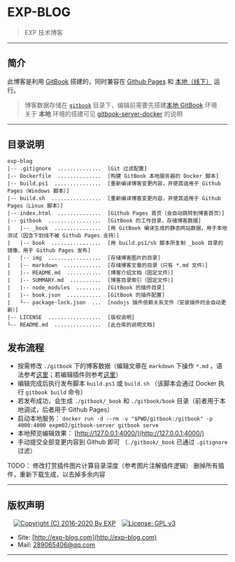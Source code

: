 # EXP-BLOG

> EXP 技术博客

------

## 简介

此博客是利用 [GitBook](https://docs.gitbook.com/) 搭建的，同时兼容在 [Github Pages](https://lyy289065406.github.io/exp-blog/index.html) 和 [本地（线下）](http://127.0.0.1:4000/) 运行。

> 博客数据存储在 [`gitbook`](https://github.com/lyy289065406/exp-blog/tree/master/gitbook) 目录下，编辑前需要先搭建[本地 GitBook](http://127.0.0.1:4000/) 环境
<br/> 关于 **本地** 环境的搭建可见 [gitbook-server-docker](https://github.com/lyy289065406/gitbook-server-docker) 的说明


------

## 目录说明

```
exp-blog
|-- .gitignore  ..............  [Git 过滤配置]
|-- Dockerfile  ..............  [构建 GitBook 本地服务器的 Docker 脚本]
|-- build.ps1  ...............  [重新编译博客变更内容，并使其适用于 Github Pages（Windows 脚本）]
|-- build.sh  ................  [重新编译博客变更内容，并使其适用于 Github Pages（Linux 脚本）]
|-- index.html  ..............  [Github Pages 首页（会自动跳转到博客首页）]
|-- gitbook  .................  [GitBook 的工作目录，存储博客数据]
|   |-- _book  ...............  [用 GitBook 编译生成的静态网站数据，用于本地测试（因含下划线不被 Github Pages 支持）]
|   |-- book  ................  [用 build.ps1/sh 脚本所复制 _book 目录的镜像，用于 Github Pages 发布]
|   |-- img  .................  [存储博客图片的目录]
|   |-- markdown  ............  [存储博客文章的目录（只有 *.md 文件）]
|   |-- README.md  ...........  [博客介绍文档（固定文件）]
|   |-- SUMMARY.md  ..........  [博客目录索引（固定文件）]
|   |-- node_modules  ........  [GitBook 的插件目录]
|   |-- book.json  ...........  [GitBook 的插件配置]
|   └-- package-lock.json  ...  [nodojs 插件依赖关系文件（安装插件时会自动更新）]
|-- LICENSE  .................  [版权说明]
└-- README.md  ...............  [此仓库的说明文档]

```


## 发布流程

- 按需修改 `./gitbook` 下的博客数据（编辑文章在 `markdown` 下操作 `*.md` ，语法参考[这里](https://yangjh.oschina.io/gitbook/)；若编辑插件则参考[这里](https://github.com/lyy289065406/gitbook-server-docker#0x06-%E6%80%8E%E6%A0%B7%E5%AE%89%E8%A3%85-gitbook-%E6%8F%92%E4%BB%B6)）
- 编辑完成后执行发布脚本 `build.ps1` 或 `build.sh` （该脚本会通过 Docker 执行 `gitbook build` 命令） 
- 若发布成功，会生成 `./gitbook/_book` 和 `./gitbook/book` 目录（前者用于本地调试，后者用于 Github Pages）
- 启动本地服务： `docker run -d --rm -v "$PWD/gitbook:/gitbook" -p 4000:4000 expm02/gitbook-server gitbook serve`
- 本地预览编辑效果： [http://127.0.0.1:4000/](http://127.0.0.1:4000/)
- 手动提交全部变更内容到 Github 即可 （`./gitbook/_book` 已通过 `.gitignore` 过滤）





TODO： 修改打赏插件图片计算目录深度（参考图片注解插件逻辑）
删掉所有插件，重新下载生成，以去掉多余内容


------

## 版权声明

　[![Copyright (C) 2016-2020 By EXP](https://img.shields.io/badge/Copyright%20(C)-2016~2019%20By%20EXP-blue.svg)](http://exp-blog.com)　[![License: GPL v3](https://img.shields.io/badge/License-GPL%20v3-blue.svg)](https://www.gnu.org/licenses/gpl-3.0)
  

- Site: [http://exp-blog.com](http://exp-blog.com) 
- Mail: <a href="mailto:289065406@qq.com?subject=[EXP's Github]%20Your%20Question%20（请写下您的疑问）&amp;body=What%20can%20I%20help%20you?%20（需要我提供什么帮助吗？）">289065406@qq.com</a>


------